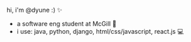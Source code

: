 hi, i'm @dyune :) ✨
- a software eng student at McGill 🏫
- i use: java, python, django, html/css/javascript, react.js 💻

<!---
dyune/dyune is a ✨ special ✨ repository because its `README.md` (this file) appears on your GitHub profile.
You can click the Preview link to take a look at your changes.
--->
